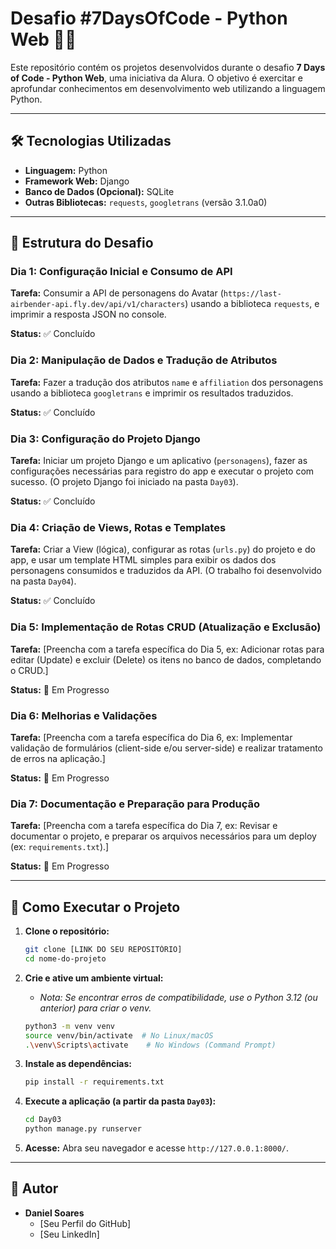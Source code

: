 # Desafio #7DaysOfCode - Python Web 🐍🌐

Este repositório contém os projetos desenvolvidos durante o desafio **7 Days of Code - Python Web**, uma iniciativa da Alura. O objetivo é exercitar e aprofundar conhecimentos em desenvolvimento web utilizando a linguagem Python.

---

## 🛠️ Tecnologias Utilizadas

* **Linguagem:** Python
* **Framework Web:** Django
* **Banco de Dados (Opcional):** SQLite
* **Outras Bibliotecas:** `requests`, `googletrans` (versão 3.1.0a0)

---

## 📅 Estrutura do Desafio

### Dia 1: Configuração Inicial e Consumo de API

**Tarefa:** Consumir a API de personagens do Avatar (`https://last-airbender-api.fly.dev/api/v1/characters`) usando a biblioteca `requests`, e imprimir a resposta JSON no console.

**Status:** ✅ Concluído

### Dia 2: Manipulação de Dados e Tradução de Atributos

**Tarefa:** Fazer a tradução dos atributos `name` e `affiliation` dos personagens usando a biblioteca `googletrans` e imprimir os resultados traduzidos.

**Status:** ✅ Concluído

### Dia 3: Configuração do Projeto Django

**Tarefa:** Iniciar um projeto Django e um aplicativo (`personagens`), fazer as configurações necessárias para registro do app e executar o projeto com sucesso. (O projeto Django foi iniciado na pasta `Day03`).

**Status:** ✅ Concluído

### Dia 4: Criação de Views, Rotas e Templates

**Tarefa:** Criar a View (lógica), configurar as rotas (`urls.py`) do projeto e do app, e usar um template HTML simples para exibir os dados dos personagens consumidos e traduzidos da API. (O trabalho foi desenvolvido na pasta `Day04`).

**Status:** ✅ Concluído

### Dia 5: Implementação de Rotas CRUD (Atualização e Exclusão)

**Tarefa:** [Preencha com a tarefa específica do Dia 5, ex: Adicionar rotas para editar (Update) e excluir (Delete) os itens no banco de dados, completando o CRUD.]

**Status:** 🚧 Em Progresso

### Dia 6: Melhorias e Validações

**Tarefa:** [Preencha com a tarefa específica do Dia 6, ex: Implementar validação de formulários (client-side e/ou server-side) e realizar tratamento de erros na aplicação.]

**Status:** 🚧 Em Progresso

### Dia 7: Documentação e Preparação para Produção

**Tarefa:** [Preencha com a tarefa específica do Dia 7, ex: Revisar e documentar o projeto, e preparar os arquivos necessários para um deploy (ex: `requirements.txt`).]

**Status:** 🚧 Em Progresso

---

## 🚀 Como Executar o Projeto

1.  **Clone o repositório:**
    ```bash
    git clone [LINK DO SEU REPOSITÓRIO]
    cd nome-do-projeto
    ```

2.  **Crie e ative um ambiente virtual:**
    * *Nota: Se encontrar erros de compatibilidade, use o Python 3.12 (ou anterior) para criar o venv.*
    ```bash
    python3 -m venv venv
    source venv/bin/activate  # No Linux/macOS
    .\venv\Scripts\activate    # No Windows (Command Prompt)
    ```

3.  **Instale as dependências:**
    ```bash
    pip install -r requirements.txt
    ```

4.  **Execute a aplicação (a partir da pasta `Day03`):**
    ```bash
    cd Day03
    python manage.py runserver
    ```
    
5.  **Acesse:**
    Abra seu navegador e acesse `http://127.0.0.1:8000/`.

---

## 👤 Autor

* **Daniel Soares**
    * [Seu Perfil do GitHub]
    * [Seu LinkedIn]